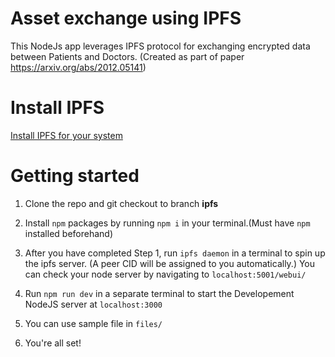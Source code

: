 # Asset exchange using IPFS
This NodeJs app leverages IPFS protocol for exchanging encrypted data between Patients and Doctors. (Created as part of paper https://arxiv.org/abs/2012.05141)

# Install IPFS
[Install IPFS for your system](https://docs.ipfs.io/how-to/command-line-quick-start/#install-ipfs)

# Getting started
1. Clone the repo and git checkout to branch **ipfs**

2. Install `npm` packages by running `npm i` in your terminal.(Must have `npm` installed beforehand)

3. After you have completed Step 1, run `ipfs daemon` in a terminal to spin up the ipfs server. (A peer CID will be assigned to you automatically.) You can check your node server by navigating to `localhost:5001/webui/`

4. Run `npm run dev` in a separate terminal to start the Developement NodeJS server at `localhost:3000`

5. You can use sample file in `files/`

6. You're all set!
